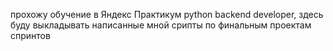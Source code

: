 прохожу обучение в Яндекс Практикум python backend developer, здесь буду выкладывать написанные мной срипты по финальным проектам спринтов
